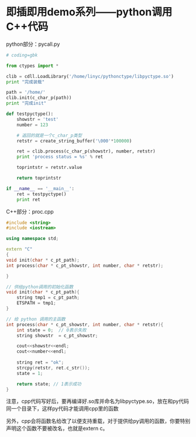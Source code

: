 # 即插即用demo系列——python调用C++代码

python部分：pycall.py
```python
# coding=gbk

from ctypes import *

clib = cdll.LoadLibrary('/home/linyc/pythonctype/libpyctype.so')
print "完成装载"

path = '/home/'
clib.init(c_char_p(path))
print "完成init"

def testpyctype():
    showstr = 'test'
    number = 123

    # 返回的就是一个c_char_p类型
    retstr = create_string_buffer('\000'*100000)

    ret = clib.process(c_char_p(showstr), number, retstr)
    print 'process status = %s' % ret

    toprintstr = retstr.value

    return toprintstr

if __name__ == '__main__':
    ret = testpyctype()
    print ret
```

C++部分：proc.cpp
```CPP
#include <string>
#include <iostream>

using namespace std;

extern "C"
{
void init(char * c_pt_path);
int process(char * c_pt_showstr, int number, char * retstr);

}

// 供给python调用的初始化函数
void init(char * c_pt_path){
	string tmp1 = c_pt_path;
	ETSPATH = tmp1;
}

// 给 python 调用的主函数
int process(char * c_pt_showstr, int number, char * retstr){
	int state = 0;  // 0表示失败
	string showstr  = c_pt_showstr;

	cout<<showstr<<endl;
	cout<<number<<endl;
	
	string ret = "ok";
	strcpy(retstr, ret.c_str());
	state = 1;

	return state; // 1表示成功
}

```

注意，cpp代码写好后，要再编译好.so库并命名为libpyctype.so，放在和py代码同一个目录下，这样py代码才能调用cpp里的函数

另外，cpp会将函数名给改了以便支持重载，对于提供给py调用的函数，你要特别声明这个函数不要被改名，也就是extern c。
